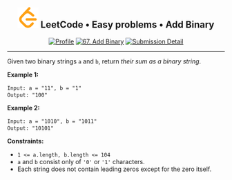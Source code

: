 <h2 align="center">
    <img alt="LeetCode logo" src="../../docs/assets/leetcode.svg" />
    LeetCode • Easy problems • Add Binary
</h2>
<div align="center">

[![Profile](https://img.shields.io/badge/leetcode.com-smnvdev-f79f1b.svg?logo=leetcode)](https://leetcode.com/smnvdev/)
[![67. Add Binary](https://img.shields.io/badge/67._Add_Binary-00b8a3.svg?logo=leetcode)](https://leetcode.com/problems/add-binary/)
[![Submission Detail](https://img.shields.io/badge/Submission_Detail-Accepted-449d44.svg?logo=leetcode)](https://leetcode.com/submissions/detail/778595281/)
</div>

***

Given two binary strings `a` and `b`, return *their sum as a binary string*.

**Example 1:**
```
Input: a = "11", b = "1"
Output: "100"
```

**Example 2:**
```
Input: a = "1010", b = "1011"
Output: "10101"
```

**Constraints:**
- `1 <= a.length, b.length <= 104`
- `a` and `b` consist only of `'0'` or `'1'` characters.
- Each string does not contain leading zeros except for the zero itself.